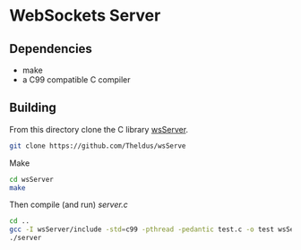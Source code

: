 # WebSockets Server 

## Dependencies 
- make 
- a C99 compatible C compiler
## Building

From this directory clone the C library [wsServer](https://theldus.github.io/wsServer/).
```bash
git clone https://github.com/Theldus/wsServe
```
Make
```bash
cd wsServer 
make
```
Then compile (and run) *server.c*
``` bash
cd ..
gcc -I wsServer/include -std=c99 -pthread -pedantic test.c -o test wsServer/libws.a
./server 
```


